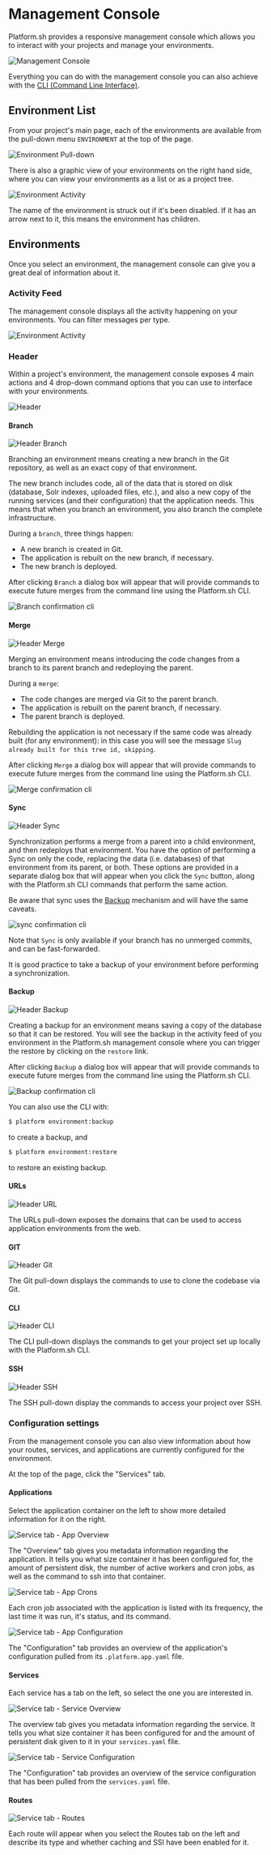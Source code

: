 # Management Console

Platform.sh provides a responsive management console which allows you to interact with your projects and manage your environments.

![Management Console](/images/management-console/project.png)

Everything you can do with the management console you can also achieve with the  [CLI (Command Line Interface)](/development/cli.md).

## Environment List

From your project's main page, each of the environments are available from the pull-down menu `ENVIRONMENT` at the top of the page.

![Environment Pull-down](/images/management-console/env-pulldown.png)

There is also a graphic view of your environments on the right hand side, where you can view your environments as a list or as a project tree.

![Environment Activity](/images/management-console/environments.png)

The name of the environment is struck out if it's been disabled. If it has an arrow next to it, this means the environment has children.

## Environments

Once you select an environment, the management console can give you a great deal of information about it.

### Activity Feed

The management console displays all the activity happening on your environments. You can filter messages per type.

![Environment Activity](/images/management-console/activity.png)

### Header

Within a project's environment, the management console exposes 4 main actions and 4 drop-down command options that you can use to interface with your environments.

![Header](/images/management-console/header-new.png)

#### Branch

![Header Branch](/images/management-console/header-branch.png)

Branching an environment means creating a new branch in the Git repository, as well as an exact copy of that environment.

The new branch includes code, all of the data that is stored on disk (database, Solr indexes, uploaded files, etc.), and also a new copy of the running services (and their configuration) that the application needs. This means that when you branch an environment, you also branch the complete infrastructure.

During a `branch`, three things happen:

* A new branch is created in Git.
* The application is rebuilt on the new branch, if necessary.
* The new branch is deployed.

After clicking `Branch` a dialog box will appear that will provide commands to execute future merges from the command line using the Platform.sh CLI.

![Branch confirmation cli](/images/management-console/header-branch-box.png)

#### Merge

![Header Merge](/images/management-console/header-merge.png)

Merging an environment means introducing the code changes from a branch to its parent branch and redeploying the parent.

During a `merge`:

* The code changes are merged via Git to the parent branch.
* The application is rebuilt on the parent branch, if necessary.
* The parent branch is deployed.

Rebuilding the application is not necessary if the same code was already built (for any environment): in this case you will see the message `Slug already built for this tree id, skipping`.

After clicking `Merge` a dialog box will appear that will provide commands to execute future merges from the command line using the Platform.sh CLI.

![Merge confirmation cli](/images/management-console/header-merge-box.png)

#### Sync

![Header Sync](/images/management-console/header-sync.png)

Synchronization performs a merge from a parent into a child environment, and then redeploys that environment.
You have the option of performing a Sync on only the code, replacing the data (i.e. databases) of that environment from its parent, or both.
These options are provided in a separate dialog box that will appear when you click the `Sync` button, along with the Platform.sh CLI commands that perform the same action.

Be aware that sync uses the [Backup](https://docs.platform.sh/administration/backup-and-restore.html#backups-and-downtime) mechanism and will have the same caveats.

![sync confirmation cli](/images/management-console/header-sync-box.png)

Note that `Sync` is only available if your branch has no unmerged commits, and can be fast-forwarded.

It is good practice to take a backup of your environment before performing a synchronization.

#### Backup

![Header Backup](/images/management-console/header-backup.png)

Creating a backup for an environment means saving a copy of the database so that it can be restored. You will see the backup in the activity feed of you environment in the Platform.sh management console where you can trigger the restore by clicking on the `restore` link.

After clicking `Backup` a dialog box will appear that will provide commands to execute future merges from the command line using the Platform.sh CLI.

![Backup confirmation cli](/images/management-console/header-backup-box.png)

You can also use the CLI with:

```bash
$ platform environment:backup
```

to create a backup, and

```bash
$ platform environment:restore
```

to restore an existing backup.

#### URLs

![Header URL](/images/management-console/header-urls.png)

The URLs pull-down exposes the domains that can be used to access application environments from the web.

#### GIT

![Header Git](/images/management-console/header-git.png)

The Git pull-down displays the commands to use to clone the codebase via Git.

#### CLI

![Header CLI](/images/management-console/header-cli.png)

The CLI pull-down displays the commands to get your project set up locally with the Platform.sh CLI.

#### SSH

![Header SSH](/images/management-console/header-ssh.png)

The SSH pull-down display the commands to access your project over SSH.

### Configuration settings

From the management console you can also view information about how your routes, services, and applications are currently configured for the environment.

At the top of the page, click the "Services" tab.

#### Applications

Select the application container on the left to show more detailed information for it on the right.

![Service tab - App Overview](/images/management-console/service-tab/app-overview.png)

The "Overview" tab gives you metadata information regarding the application. It tells you what size container it has been configured for, the amount of persistent disk, the number of active workers and cron jobs, as well as the command to ssh into that container.

![Service tab - App Crons](/images/management-console/service-tab/app-crons.png)

Each cron job associated with the application is listed with its frequency, the last time it was run, it's status, and its command.

![Service tab - App Configuration](/images/management-console/service-tab/app-configuration.png)

The "Configuration" tab provides an overview of the application's configuration pulled from its `.platform.app.yaml` file.

#### Services

Each service has a tab on the left, so select the one you are interested in.

![Service tab - Service Overview](/images/management-console/service-tab/service-overview.png)

The overview tab gives you metadata information regarding the service. It tells you what size container it has been configured for and the amount of persistent disk given to it in your `services.yaml` file.

![Service tab - Service Configuration](/images/management-console/service-tab/service-configuration.png)

The "Configuration" tab provides an overview of the service configuration that has been pulled from the `services.yaml` file.

#### Routes

![Service tab - Routes](/images/management-console/service-tab/routes.png)

Each route will appear when you select the Routes tab on the left and describe its type and whether caching and SSI have been enabled for it.
